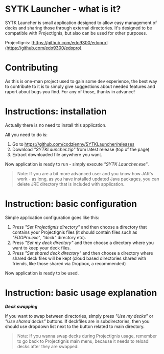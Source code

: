 # SYTK Launcher - what is it?

SYTK Launcher is small application designed to allow easy management of decks and sharing those through external directories.  It's designed to be compatible with ProjectIgnis, but also can be used for other purposes.

ProjectIgnis: [https://github.com/edo9300/edopro](https://github.com/edo9300/edopro)


# Contributing

As this is one-man project used to gain some dev experience, the best way to contribute to it is to simply give suggestions about needed features and raport about bugs you find. For any of those, thanks in advance!


# Instructions: installation

Actually there is no need to install this application.

All you need to do is:
1. Go to https://github.com/codzienny/SYTKLauncher/releases
2. Download *"SYTKLauncher.zip"* from latest release (top of the page)
3. Extract downloaded file anywhere you want.

Now application is ready to run - simply execute *"SYTK Launcher.exe"*.

> Note: If you are a bit more advanced user and you know how JAR's work - as long, as you have installed updated Java packages, you can delete JRE directory that is included with application.

# Instruction: basic configuration

Simple application configuration goes like this:
1. Press *"Set ProjectIgnis directory"* and then choose a directory that contains your ProjectIgnis files (it should contain files such as *"EDOPro.exe*", *"deck"* directory etc).
2. Press *"Set my deck directory"* and then choose a directory where you want to keep your deck files.
3. Press *"Set shared deck directory"* and then choose a directory where shared deck files will be kept (cloud based directories shared with friends, like those shared via Dropbox, a recommended)

Now application is ready to be used.

# Instruction: basic usage explanation

***Deck swapping***

If you want to swap between directories, simply press *"Use my decks"* or *"Use shared decks"* buttons. If deckfiles are in subdirectories, then you should use dropdown list next to the button related to main directory.

> Note: If you wanna swap decks during ProjectIgnis usage, remember to go back to ProjectIgnis main menu, because it needs to reload decks after they are swapped.

